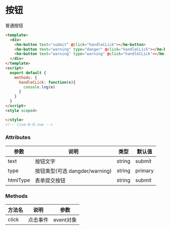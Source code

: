 # 按钮

普通按钮

```html
<template>
  <div>
    <hm-button text="submit" @click="handleCLick"></hm-button>
    <hm-button text="warning" type="danger" @click="handleCLick"></hm-button>
    <hm-button text="warning" type="warning" @click="handleCLick"></hm-button>
  </div>
</template>
<script>
  export default {
    methods: {
      handleCLick: function(e){
        console.log(e)
      }
    }
  }
</script>
<style scoped>

</style>
<!-- live-0-0.vue -->
```

### Attributes

| 参数 | 说明 | 类型 | 默认值 |
| ---- | ---- | ---- | ------ |
| text | 按钮文字 | string | submit |
| type | 按钮类型(可选 dangder/warning) | string | primary |
| htmlType | 表单提交按钮 | string | submit |

### Methods

| 方法名 | 说明 | 参数 | 
| ---- | ---- | ---- | 
| click | 点击事件 | event对象 |
